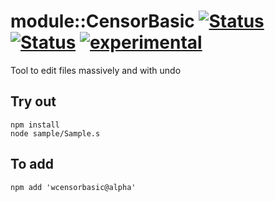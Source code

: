 
# module::CensorBasic [![Status](https://circleci.com/gh/Wandalen/wCensorBasic.svg?style=shield)](https://img.shields.io/circleci/build/github/Wandalen/wCensorBasic?label=Test&logo=Test) [![Status](https://github.com/Wandalen/wCensorBasic/workflows/Test/badge.svg)](https://github.com/Wandalen/wCensorBasic/actions?query=workflow%3ATest) [![experimental](https://img.shields.io/badge/stability-experimental-orange.svg)](https://github.com/emersion/stability-badges#experimental)

Tool to edit files massively and with undo

## Try out
```
npm install
node sample/Sample.s
```

## To add
```
npm add 'wcensorbasic@alpha'
```
